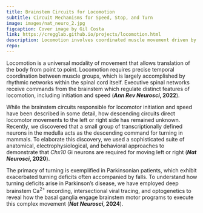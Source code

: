 ```yaml
---
title: Brainstem Circuits for Locomotion
subtitle: Circuit Mechanisms for Speed, Stop, and Turn
image: images/nat_neuro_2.jpg
figcaption: Cover image by Gil Costa
link: https://cregglab.github.io/projects/locomotion.html
description: Locomotion involves coordinated muscle movement driven by spinal networks, with the brainstem regulating initiation and speed. Our recent discoveries show that specific neurons in the pons and medulla control turning. This work is critical to understanding locomotor deficits in Parkinson's disease.
repo: 
---
```

Locomotion is a universal modality of movement that allows translation of the body from point to point. Locomotion requires precise temporal coordination between muscle groups, which is largely accomplished by rhythmic networks within the spinal cord itself. Executive spinal networks receive commands from the brainstem which regulate distinct features of locomotion, including initiation and speed (<a href="https://cregglab.github.io/files/ARN_2022.pdf" style="text-decoration: none" target="_blank"><strong><i>Ann Rev Neurosci</i>, 2022</strong></a>).

While the brainstem circuits responsible for locomotor initiation and speed have been described in some detail, how descending circuits direct locomotor movements to the left or right side has remained unknown. Recently, we discovered that a small group of transcriptionally defined neurons in the medulla acts as the descending command for turning in mammals. To elaborate this discovery, we used a sophisticated suite of anatomical, electrophysiological, and behavioral approaches to demonstrate that <i>Chx10</i> Gi neurons are required for moving left or right (<a href="https://cregglab.github.io/files/Cregg_NN_2020.pdf" style="text-decoration: none" target="_blank"><strong><i>Nat Neurosci</i>, 2020</strong></a>).

The primacy of turning is exemplified in Parkinsonian patients, which exhibit exacerbated turning deficits often accompanied by falls. To understand how turning deficits arise in Parkinson’s disease, we have employed deep brainstem Ca<sup>2+</sup> recording, intersectional viral tracing, and optogenetics to reveal how the basal ganglia engage brainstem motor programs to execute this complex movement (<a href="https://cregglab.github.io/files/bgsc.pdf" style="text-decoration: none" target="_blank"><strong><i>Nat Neurosci</i>, 2024</strong></a>).
